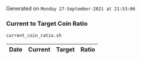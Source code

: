 Generated on `Monday 27-September-2021 at 21:53:06`

### Current to Target Coin Ratio
`current_coin_ratio.sh`

Date|Current|Target|Ratio
---|---|---|---
